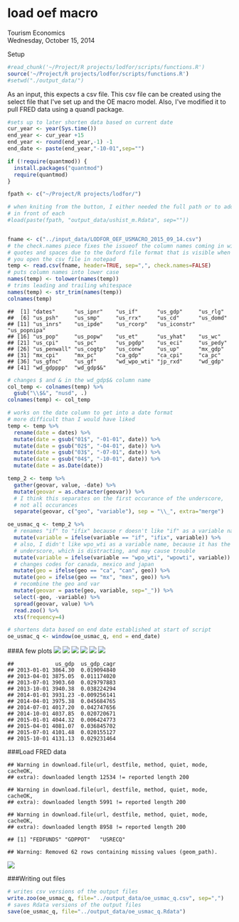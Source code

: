 # load oef macro
Tourism Economics  
Wednesday, October 15, 2014  


Setup

```r
#read_chunk('~/Project/R projects/lodfor/scripts/functions.R')
source('~/Project/R projects/lodfor/scripts/functions.R')
#setwd("./output_data/")
```



As an input, this expects a csv file. This csv file can be created using the
select file that I've set up and the OE macro model.
Also, I've modified it to pull FRED data using a quandl package.


```r
#sets up to later shorten data based on current date 
cur_year <- year(Sys.time())
end_year <- cur_year +15
end_year <- round(end_year,-1) -1
end_date <- paste(end_year,"-10-01",sep="")
```



```r
if (!require(quantmod)) {
  install.packages("quantmod")
  require(quantmod)
}

fpath <- c("~/Project/R projects/lodfor/")

# when kniting from the button, I either needed the full path or to add "../" 
# in front of each
#load(paste(fpath, "output_data/ushist_m.Rdata", sep=""))


fname <- c("../input_data/LODFOR_OEF_USMACRO_2015_09_14.csv")
# the check.names piece fixes the issueof the column names coming in with
# quotes and spaces due to the Oxford file format that is visible when 
# you open the csv file in notepad
temp <- read.csv(fname, header=TRUE, sep=",", check.names=FALSE) 
# puts column names into lower case
names(temp) <- tolower(names(temp))
# trims leading and trailing whitespace
names(temp) <- str_trim(names(temp))
colnames(temp)
```

```
##  [1] "dates"      "us_ipnr"    "us_if"      "us_gdp"     "us_rlg"    
##  [6] "us_psh"     "us_smp"     "us_rrx"     "us_cd"      "us_domd"   
## [11] "us_inrs"    "us_ipde"    "us_rcorp"   "us_iconstr" "us_popnipa"
## [16] "us_pop"     "us_popw"    "us_et"      "us_yhat"    "us_wc"     
## [21] "us_cpi"     "us_pc"      "us_pgdp"    "us_eci"     "us_pedy"   
## [26] "us_penwall" "us_cogtp"   "us_conw"    "us_up"      "mx_gdp"    
## [31] "mx_cpi"     "mx_pc"      "ca_gdp"     "ca_cpi"     "ca_pc"     
## [36] "us_gfnc"    "us_gf"      "wd_wpo_wti" "jp_rxd"     "wd_gdp"    
## [41] "wd_gdpppp"  "wd_gdp$&"
```

```r
# changes $ and & in the wd_gdp$& column name
col_temp <- colnames(temp) %>%
  gsub("\\$&", "nusd", .)
colnames(temp) <- col_temp

# works on the date column to get into a date format
# more difficult than I would have liked
temp <- temp %>%
  rename(date = dates) %>%
  mutate(date = gsub("01$", "-01-01", date)) %>%
  mutate(date = gsub("02$", "-04-01", date)) %>%
  mutate(date = gsub("03$", "-07-01", date)) %>%
  mutate(date = gsub("04$", "-10-01", date)) %>%
  mutate(date = as.Date(date))

temp_2 <- temp %>%
  gather(geovar, value, -date) %>%
  mutate(geovar = as.character(geovar)) %>%
  # I think this separates on the first occurance of the underscore, 
  # not all occurances
  separate(geovar, c("geo", "variable"), sep = "\\_", extra="merge") 

oe_usmac_q <- temp_2 %>%
  # renames "if" to "ifix" because r doesn't like "if" as a variable name
  mutate(variable = ifelse(variable == "if", "ifix", variable)) %>%
  # also, I didn't like wpo_wti as a variable name, because it has the 
  # underscore, which is distracting, and may cause trouble
  mutate(variable = ifelse(variable == "wpo_wti", "wpowti", variable)) %>%
  # changes codes for canada, mexico and japan
  mutate(geo = ifelse(geo == "ca", "can", geo)) %>%
  mutate(geo = ifelse(geo == "mx", "mex", geo)) %>%
  # recombine the geo and var
  mutate(geovar = paste(geo, variable, sep="_")) %>%
  select(-geo, -variable) %>%
  spread(geovar, value) %>%
  read.zoo() %>%
  xts(frequency=4)

# shortens data based on end date established at start of script
oe_usmac_q <- window(oe_usmac_q, end = end_date)
```

###A few plots
![](040_load_usmacro_files/figure-html/plots-1.png) ![](040_load_usmacro_files/figure-html/plots-2.png) ![](040_load_usmacro_files/figure-html/plots-3.png) ![](040_load_usmacro_files/figure-html/plots-4.png) ![](040_load_usmacro_files/figure-html/plots-5.png) ![](040_load_usmacro_files/figure-html/plots-6.png) 

```
##             us_gdp  us_gdp_cagr
## 2013-01-01 3864.30  0.019094840
## 2013-04-01 3875.05  0.011174020
## 2013-07-01 3903.60  0.029797883
## 2013-10-01 3940.38  0.038224294
## 2014-01-01 3931.23 -0.009256141
## 2014-04-01 3975.38  0.045684765
## 2014-07-01 4017.20  0.042747656
## 2014-10-01 4037.85  0.020720671
## 2015-01-01 4044.32  0.006424773
## 2015-04-01 4081.07  0.036845702
## 2015-07-01 4101.48  0.020155127
## 2015-10-01 4131.13  0.029231464
```

###Load FRED data

```
## Warning in download.file(url, destfile, method, quiet, mode, cacheOK,
## extra): downloaded length 12534 != reported length 200
```

```
## Warning in download.file(url, destfile, method, quiet, mode, cacheOK,
## extra): downloaded length 5991 != reported length 200
```

```
## Warning in download.file(url, destfile, method, quiet, mode, cacheOK,
## extra): downloaded length 8958 != reported length 200
```

```
## [1] "FEDFUNDS" "GDPPOT"   "USRECQ"
```

```
## Warning: Removed 62 rows containing missing values (geom_path).
```

![](040_load_usmacro_files/figure-html/fred_data-1.png) 

###Writing out files

```r
# writes csv versions of the output files
write.zoo(oe_usmac_q, file="../output_data/oe_usmac_q.csv", sep=",")
# saves Rdata versions of the output files
save(oe_usmac_q, file="../output_data/oe_usmac_q.Rdata")
```

